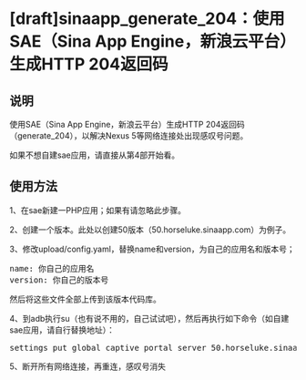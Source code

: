 [draft]sinaapp_generate_204：使用SAE（Sina App Engine，新浪云平台）生成HTTP 204返回码
======

## 说明

使用SAE（Sina App Engine，新浪云平台）生成HTTP 204返回码（generate_204），以解决Nexus 5等网络连接处出现感叹号问题。

如果不想自建sae应用，请直接从第4部开始看。

## 使用方法

1、在sae新建一PHP应用；如果有请忽略此步骤。

2、创建一个版本。此处以创建50版本（50.horseluke.sinaapp.com）为例子。

3、修改upload/config.yaml，替换name和version，为自己的应用名和版本号；

<pre>
name: 你自己的应用名
version: 你自己的版本号
</pre>

然后将这些文件全部上传到该版本代码库。

4、到adb执行su（也有说不用的，自己试试吧），然后再执行如下命令（如自建sae应用，请自行替换地址）：

<pre>
settings put global captive_portal_server 50.horseluke.sinaapp.com
</pre>

5、断开所有网络连接，再重连，感叹号消失

